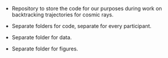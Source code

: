 - Repository to store the code for our purposes during work on backtracking trajectories for cosmic rays. 

- Separate folders for code, separate for every participant.

- Separate folder for data.

- Separate folder for figures.

